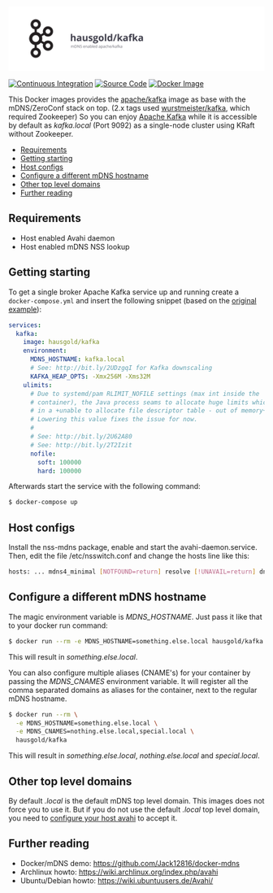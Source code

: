 ![mDNS enabled Kafka](https://raw.githubusercontent.com/hausgold/docker-kafka/master/docs/assets/project.svg)

[![Continuous Integration](https://github.com/hausgold/docker-kafka/actions/workflows/package.yml/badge.svg?branch=master)](https://github.com/hausgold/docker-kafka/actions/workflows/package.yml)
[![Source Code](https://img.shields.io/badge/source-on%20github-blue.svg)](https://github.com/hausgold/docker-kafka)
[![Docker Image](https://img.shields.io/badge/image-on%20docker%20hub-blue.svg)](https://hub.docker.com/r/hausgold/kafka/)

This Docker images provides the
[apache/kafka](https://hub.docker.com/r/apache/kafka/) image as base with the
mDNS/ZeroConf stack on top. (2.x tags used
[wurstmeister/kafka](https://hub.docker.com/r/wurstmeister/kafka/), which
required Zookeeper) So you can enjoy [Apache Kafka](https://kafka.apache.org)
while it is accessible by default as *kafka.local* (Port 9092) as a single-node
cluster using KRaft without Zookeeper.

- [Requirements](#requirements)
- [Getting starting](#getting-starting)
- [Host configs](#host-configs)
- [Configure a different mDNS hostname](#configure-a-different-mdns-hostname)
- [Other top level domains](#other-top-level-domains)
- [Further reading](#further-reading)

## Requirements

* Host enabled Avahi daemon
* Host enabled mDNS NSS lookup

## Getting starting

To get a single broker Apache Kafka service up and running create a
`docker-compose.yml` and insert the following snippet (based on the [original
example](https://github.com/apache/kafka/blob/trunk/docker/examples/jvm/single-node/plaintext/docker-compose.yml)):

```yaml
services:
  kafka:
    image: hausgold/kafka
    environment:
      MDNS_HOSTNAME: kafka.local
      # See: http://bit.ly/2UDzgqI for Kafka downscaling
      KAFKA_HEAP_OPTS: -Xmx256M -Xms32M
    ulimits:
      # Due to systemd/pam RLIMIT_NOFILE settings (max int inside the
      # container), the Java process seams to allocate huge limits which result
      # in a +unable to allocate file descriptor table - out of memory+ error.
      # Lowering this value fixes the issue for now.
      #
      # See: http://bit.ly/2U62A80
      # See: http://bit.ly/2T2Izit
      nofile:
        soft: 100000
        hard: 100000
```

Afterwards start the service with the following command:

```bash
$ docker-compose up
```

## Host configs

Install the nss-mdns package, enable and start the avahi-daemon.service. Then,
edit the file /etc/nsswitch.conf and change the hosts line like this:

```bash
hosts: ... mdns4_minimal [NOTFOUND=return] resolve [!UNAVAIL=return] dns ...
```

## Configure a different mDNS hostname

The magic environment variable is *MDNS_HOSTNAME*. Just pass it like that to
your docker run command:

```bash
$ docker run --rm -e MDNS_HOSTNAME=something.else.local hausgold/kafka
```

This will result in *something.else.local*.

You can also configure multiple aliases (CNAME's) for your container by
passing the *MDNS_CNAMES* environment variable. It will register all the comma
separated domains as aliases for the container, next to the regular mDNS
hostname.

```bash
$ docker run --rm \
  -e MDNS_HOSTNAME=something.else.local \
  -e MDNS_CNAMES=nothing.else.local,special.local \
  hausgold/kafka
```

This will result in *something.else.local*, *nothing.else.local* and
*special.local*.

## Other top level domains

By default *.local* is the default mDNS top level domain. This images does not
force you to use it. But if you do not use the default *.local* top level
domain, you need to [configure your host avahi][custom_mdns] to accept it.

## Further reading

* Docker/mDNS demo: https://github.com/Jack12816/docker-mdns
* Archlinux howto: https://wiki.archlinux.org/index.php/avahi
* Ubuntu/Debian howto: https://wiki.ubuntuusers.de/Avahi/

[custom_mdns]: https://wiki.archlinux.org/index.php/avahi#Configuring_mDNS_for_custom_TLD
